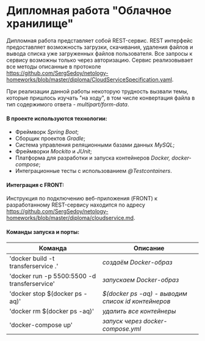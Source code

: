 # Дипломная работа "Облачное хранилище"
Дипломная работа представляет собой REST-сервис.
REST интерфейс предоставляет возможность загрузки, скачивания, удаления файлов и вывода списка уже загруженных файлов пользователя.
Все запросы к сервису возможны только через авторизацию.
Сервис реализовывает все методы описанные в протоколе https://github.com/SergSedoy/netology-homeworks/blob/master/diploma/CloudServiceSpecification.yaml.

При реализации данной работы некоторую трудность вызвали темы, которые пришлось изучать "на ходу", в том числе конвертация файла в тип содержимого ответа - *multipart/form-data*.

#### В проекте используются технологии:
- Фреймворк *Spring Boot*;
- Сборщик проектов *Gradle*;
- Система управления реляционными базами данных *MySQL*;
- Фреймворки *Mockito* и *JUnit*;
- Платформа для разработки и запуска контейнеров *Docker, docker-compose*;
- Интеграционные тесты с использованием *@Testcontainers*.

#### Интеграция с FRONT:
Инструкция по подключению веб-приложения (FRONT) к разработанному REST-сервису находится по адресу https://github.com/SergSedoy/netology-homeworks/blob/master/diploma/cloudservice.md.

#### Команды запуска и порты:
|Команда | Описание 
|--------|----------|
|'docker build -t transferservice .'|*создаём Docker-образ*
|'docker run -p 5500:5500 -d transferservice'|*запускаем Docker-образ*|
|'docker stop $(docker ps -aq)'|*$(docker ps -aq) - выводим список id контейнеров*|
|'docker rm $(docker ps -aq)'|*удалить все контейнеры*|
|'docker-compose up'|*запуск через docker-compose.yml*